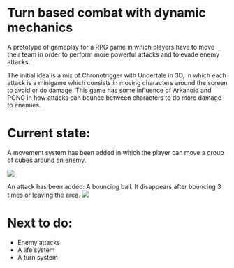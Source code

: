 # Turn based combat with dynamic mechanics
A prototype of gameplay for a RPG game in which players have to move their team in order to perform more powerful attacks and to evade enemy attacks.

The initial idea is a mix of Chronotrigger with Undertale in 3D, in which each attack is a minigame which consists in moving characters around the screen to avoid or do damage. This game has some influence of Arkanoid and PONG in how attacks can bounce between characters to do more damage to enemies.

# Current state:

A movement system has been added in which the player can move a group of cubes around an enemy.

![](https://thumbs.gfycat.com/PopularGreatGordonsetter-size_restricted.gif)

An attack has been added: A bouncing ball. It disappears after bouncing 3 times or leaving the area.
![](https://thumbs.gfycat.com/SardonicDimwittedAlpinegoat-size_restricted.gif)

# Next to do:

- Enemy attacks
- A life system
- A turn system

